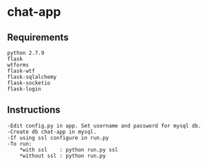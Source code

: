 # chat-app

## Requirements
    python 2.7.9
    flask
    wtforms
    flask-wtf
    flask-sqlalchemy
    flask-socketio
    flask-login
    
## Instructions
    -Edit config.py in app. Set username and password for mysql db.
    -Create db chat-app in mysql.
    -If using ssl configure in run.py
    -To run:
        *with ssl    : python run.py ssl
        *without ssl : python run.py
